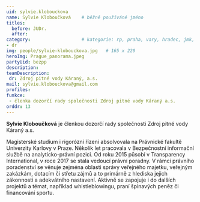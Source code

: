```yaml
---
uid: sylvie.klobouckova
name: Sylvie Kloboučková  	# běžně používáné jméno
titles:
  before: JUDr.
  after: 
category:                 	# kategorie: rp, praha, vary, hradec, jmk, senat
- dr
img: people/sylvie-klobouckova.jpg   # 165 x 220
heroImg: Prague_panorama.jpeg
partyUid: bezpp
description:
teamDescription:
 dr: Zdroj pitné vody Káraný, a.s.
mail: sylvie.klobouckova@gmail.com
profiles:
funkce:
 - členka dozorčí rady společnosti Zdroj pitné vody Káraný a.s. 
orddr: 13
---
```


**Sylvie Kloboučková** je členkou dozorčí rady společnosti Zdroj pitné vody Káraný a.s. 

Magisterské studium i rigorózní řízení absolvovala na Právnické fakultě Univerzity Karlovy v Praze. Několik let pracovala v Bezpečnostní informační službě na analyticko-právní pozici. Od roku 2015 působí v Transparency International, v roce 2017 se stala vedoucí právní poradny. V rámci právního poradenství se věnuje zejména oblasti správy veřejného majetku, veřejným zakázkám, dotacím či střetu zájmů a to primárně z hlediska jejich zákonnosti a adekvátního nastavení. Aktivně se zapojuje i do dalších projektů a témat, například whistleblowingu, praní špinavých peněz či financování sportu. 
